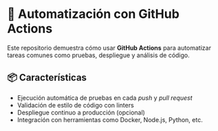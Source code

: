 # 🚀 Automatización con GitHub Actions

Este repositorio demuestra cómo usar **GitHub Actions** para automatizar tareas comunes como pruebas, despliegue y análisis de código.

## 📦 Características

- Ejecución automática de pruebas en cada _push_ y _pull request_
- Validación de estilo de código con linters
- Despliegue continuo a producción (opcional)
- Integración con herramientas como Docker, Node.js, Python, etc.
